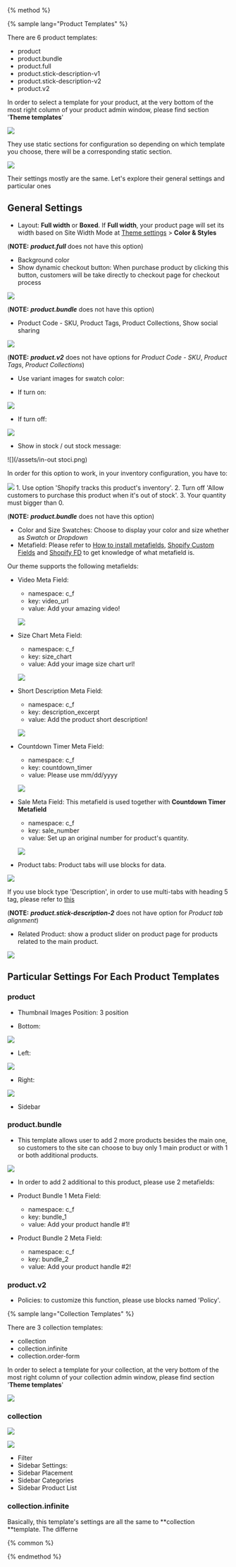 {% method %}

{% sample lang="Product Templates" %}

There are 6 product templates:
 * product
 * product.bundle
 * product.full
 * product.stick-description-v1
 * product.stick-description-v2
 * product.v2
 
In order to select a template for your product, at the very bottom of the most right column of your product admin window, please find section '**Theme templates**'

![](/assets/choose-product-template.png)

They use static sections for configuration so depending on which template you choose, there will be a corresponding static section.

![](/assets/static-sec-product-general.png)

Their settings mostly are the same. Let's explore their general settings and particular ones

## General Settings
 * Layout: **Full width** or **Boxed**. If **Full width**, your product page will set its width based on Site Width Mode at [Theme settings](theme-settings.md) > **Color & Styles**  
 
 (**NOTE:** **_product.full_** does not have this option)
 
 * Background color
 * Show dynamic checkout button: When purchase product by clicking this button, customers will be take directly to checkout page for checkout process
 
 ![](/assets/but-it-now-btn.png)
 
 (**NOTE:** **_product.bundle_** does not have this option)
 
 * Product Code - SKU, Product Tags, Product Collections, Show social sharing
 
 ![](/assets/sku-tag-col-sharing.png)
 
 (**NOTE:** **_product.v2_** does not have options for _Product Code - SKU_, _Product Tags_, _Product Collections_)  

 * Use variant images for swatch color:
  - If turn on:
  
   ![](/assets/use-variant-image-on.png) 
   
  - If turn off:
  
  ![](/assets/use-variant-image-off.png)
  
 * Show in stock / out stock message: 
 
 ![](/assets/in-out stoci.png) 
 
 In order for this option to work, in your inventory configuration, you have to:
      
 ![](/assets/inventory-to-show-out-in-stock.png)
    1. Use option 'Shopify tracks this product's inventory'.
    2. Turn off 'Allow customers to purchase this product when it's out of stock'.
    3. Your quantity must bigger than 0.
    
 (**NOTE:** **_product.bundle_** does not have this option)   

 * Color and Size Swatches: Choose to display your color and size whether as _Swatch_ or _Dropdown_ 
 * Metafield: Please refer to [How to install metafields](https://arenathemes.freshdesk.com/solution/articles/6000178729-how-to-install-meta-fields-shopify-theme-by-arenathemes), [Shopify Custom Fields](https://freakdesign.com.au/pages/shopify-custom-fields) and [Shopify FD](https://freakdesign.com.au/pages/shopifyfd) to get knowledge of what metafield is.
 
 Our theme supports the following metafields:
  - Video Meta Field:
    * namespace: c_f
    * key: video_url
    * value: Add your amazing video!
    
    ![](/assets/video-metafield.png)  

  - Size Chart Meta Field:
    * namespace: c_f
    * key: size_chart
    * value: Add your image size chart url!
    
    ![](/assets/size-chart-meta.png)

  - Short Description Meta Field:
    * namespace: c_f
    * key: description_excerpt
    * value: Add the product short description!
    
    ![](/assets/short-des-meta.png)
  
  - Countdown Timer Meta Field:
    * namespace: c_f
    * key: countdown_timer
    * value: Please use mm/dd/yyyy
    
    ![](/assets/countdown-meta.png)  
    
  - Sale Meta Field: This metafield is used together with **Countdown Timer Metafield**
    * namespace: c_f
    * key: sale_number
    * value: Set up an original number for product's quantity.
    
    ![](/assets/sale-meta.png)
  
 * Product tabs: Product tabs will use blocks for data.
 
 ![](/assets/product-tabs.png)  
 
 If you use block type 'Description', in order to use multi-tabs with heading 5 tag, please refer to [this](https://arenathemes.freshdesk.com/solution/articles/6000177903-product-multi-tab-description-tab-missing-problem-arenathemes)
 
 (**NOTE:** **_product.stick-description-2_** does not have option for _Product tab alignment_)            

 * Related Product: show a product slider on product page for products related to the main product.
 
 ![](/assets/related-product.png)

## Particular Settings For Each Product Templates
 
 ### product
  * Thumbnail Images Position: 3 position
   - Bottom:
   
   ![](/assets/thumbnail_bottom.png)
   
   - Left:
   
   ![](/assets/thumbnail_left.png)
   
   - Right:
   
   ![](/assets/thumbnail_right.png)
   
  * Sidebar 
  
### product.bundle
  * This template allows user to add 2 more products besides the main one, so customers to the site can choose to buy only 1 main product or with 1 or both additional products.
  
  ![](/assets/product-bundle.png)
  
  * In order to add 2 additional to this product, please use 2 metafields:
  
   - Product Bundle 1 Meta Field:
     * namespace: c_f
     * key: bundle_1
     * value: Add your product handle #1!
     
   - Product Bundle 2 Meta Field:
     * namespace: c_f
     * key: bundle_2
     * value: Add your product handle #2!

### product.v2
  * Policies: to customize this function, please use blocks named 'Policy'.

{% sample lang="Collection Templates" %}

There are 3 collection templates:
 * collection
 * collection.infinite
 * collection.order-form

In order to select a template for your collection, at the very bottom of the most right column of your collection admin window, please find section '**Theme templates**'

![](/assets/col-templates.png)

### collection

![](/assets/col-settings.png)

![](/assets/col-settings-short-des.png)

 * Filter
 * Sidebar Settings:
  * Sidebar Placement
  * Sidebar Categories
  * Sidebar Product List
  
### collection.infinite

Basically, this template's settings are all the same to **collection **template. The differne 


          

{% common %}


{% endmethod %}
